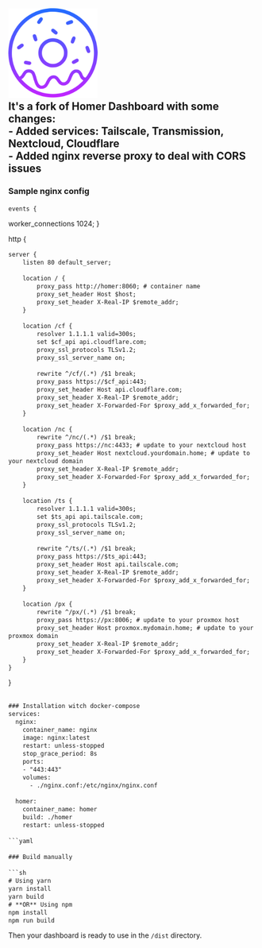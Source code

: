 <h2>
 <img
  width="180"
  alt="Homer's donut"
  src="https://raw.githubusercontent.com//bastienwirtz/homer/main/public/logo.png">
    <br/>
    It's a fork of Homer Dashboard with some changes:
    <br/>
    - Added services: Tailscale, Transmission, Nextcloud, Cloudflare
    <br/>
    - Added nginx reverse proxy to deal with CORS issues 
</h2>

### Sample nginx config
    events {
worker_connections  1024;
}

http {

    server {
        listen 80 default_server;

        location / {
            proxy_pass http://homer:8060; # container name
            proxy_set_header Host $host;
            proxy_set_header X-Real-IP $remote_addr;
        }

        location /cf {
            resolver 1.1.1.1 valid=300s;
            set $cf_api api.cloudflare.com;
            proxy_ssl_protocols TLSv1.2;
            proxy_ssl_server_name on;

            rewrite ^/cf/(.*) /$1 break;
            proxy_pass https://$cf_api:443;
            proxy_set_header Host api.cloudflare.com;
            proxy_set_header X-Real-IP $remote_addr;
            proxy_set_header X-Forwarded-For $proxy_add_x_forwarded_for;
        }

        location /nc {
            rewrite ^/nc/(.*) /$1 break;
            proxy_pass https://nc:4433; # update to your nextcloud host
            proxy_set_header Host nextcloud.yourdomain.home; # update to your nextcloud domain
            proxy_set_header X-Real-IP $remote_addr;
            proxy_set_header X-Forwarded-For $proxy_add_x_forwarded_for;
        }

        location /ts {
            resolver 1.1.1.1 valid=300s;
            set $ts_api api.tailscale.com;
            proxy_ssl_protocols TLSv1.2;
            proxy_ssl_server_name on;

            rewrite ^/ts/(.*) /$1 break;
            proxy_pass https://$ts_api:443;
            proxy_set_header Host api.tailscale.com;
            proxy_set_header X-Real-IP $remote_addr;
            proxy_set_header X-Forwarded-For $proxy_add_x_forwarded_for;
        }

        location /px {
            rewrite ^/px/(.*) /$1 break;
            proxy_pass https://px:8006; # update to your proxmox host
            proxy_set_header Host proxmox.mydomain.home; # update to your proxmox domain
            proxy_set_header X-Real-IP $remote_addr;
            proxy_set_header X-Forwarded-For $proxy_add_x_forwarded_for;
        }
    }

}
```nginx

### Installation witch docker-compose
services:
  nginx:
    container_name: nginx
    image: nginx:latest
    restart: unless-stopped
    stop_grace_period: 8s
    ports:
    - "443:443"
    volumes:
      - ./nginx.conf:/etc/nginx/nginx.conf
    
  homer:
    container_name: homer
    build: ./homer
    restart: unless-stopped

```yaml

### Build manually

```sh
# Using yarn
yarn install
yarn build
# **OR** Using npm
npm install
npm run build
```

Then your dashboard is ready to use in the `/dist` directory.
